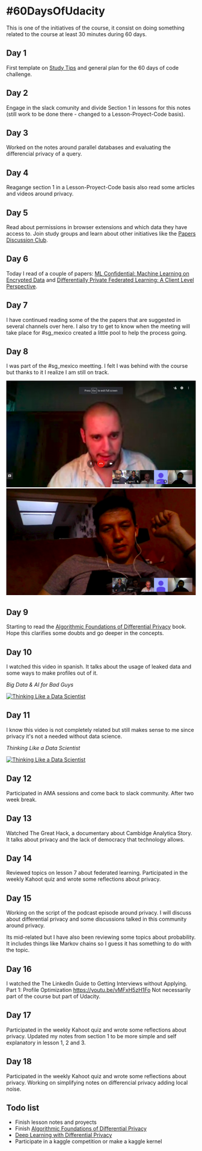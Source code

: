 # #60DaysOfUdacity

This is one of the initiatives of the course, it consist on doing something related to the course at least 30 minutes during 60 days.

## Day 1

First template on [Study Tips](Study%20Tips.md) and general plan for the 60 days of code challenge.

## Day 2

Engage in the slack comunity and divide Section 1 in lessons for this notes (still work to be done there - changed to a Lesson-Proyect-Code basis).

## Day 3

Worked on the notes around parallel databases and evaluating the differencial privacy of a query.

## Day 4

Reagange section 1 in a Lesson-Proyect-Code basis also read some articles and videos around privacy.

## Day 5

Read about permissions in browser extensions and which data they have access to. Join study groups and learn about other initiatives like the [Papers Discussion Club](https://github.com/papersdclub/theclub).

## Day 6

Today I read of a couple of papers: [ML Confidential: Machine Learning on Encrypted Data](https://eprint.iacr.org/2012/323.pdf) and [Differentially Private Federated Learning: A Client Level Perspective](https://arxiv.org/pdf/1712.07557.pdf).

## Day 7

I have continued reading some of the the papers that are suggested in several channels over here. I also try to get to know when the meeting will take place for #sg_mexico created a little pool to help the process going.

## Day 8

I was part of the #sg_mexico meetting. I felt I was behind with the course but thanks to it I realize I am still on track.

![First Meeting 1](Img/sg_mexico_first_meeting_1.png)
![First Meeting 2](Img/sg_mexico_first_meeting_2.png)

## Day 9

Starting to read the [Algorithmic Foundations of Differential Privacy](https://www.cis.upenn.edu/~aaroth/Papers/privacybook.pdf) book. Hope this clarifies some doubts and go deeper in the concepts.

## Day 10

I watched this video in spanish. It talks about the usage of leaked data and some ways to make profiles out of it.

*Big Data & AI for Bad Guys*

[![Thinking Like a Data Scientist](https://img.youtube.com/vi/PfM6xXkB78M/0.jpg)](https://www.youtube.com/watch?v=PfM6xXkB78M)

## Day 11

I know this video is not completely related but still makes sense to me since privacy it's not a needed without data science.

*Thinking Like a Data Scientist*

[![Thinking Like a Data Scientist](https://img.youtube.com/vi/FGDaxOvQapc/0.jpg)](https://www.youtube.com/watch?v=FGDaxOvQapc)

## Day 12

Participated in AMA sessions and come back to slack community. After two week break.

## Day 13

Watched The Great Hack, a documentary about Cambidge Analytica Story. It talks about privacy and the lack of democracy that technology allows.

## Day 14

Reviewed topics on lesson 7 about federated learning. Participated in the weekly Kahoot quiz and wrote some reflections about privacy.

## Day 15

Working on the script of the podcast episode around privacy. I will discuss about differential privacy and some discussions talked in this community around privacy.

Its mid-related but I have also been reviewing some topics about probability. It includes things like Markov chains so I guess it has something to do with the topic.

## Day 16

I watched the The LinkedIn Guide to Getting Interviews without Applying. Part 1: Profile Optimization https://youtu.be/vMFxH5zH1Fo Not necessarily part of the course but part of Udacity.

## Day 17

Participated in the weekly Kahoot quiz and wrote some reflections about privacy.
Updated my notes from section 1 to be more simple and self explanatory in lesson 1, 2 and 3.

## Day 18

Participated in the weekly Kahoot quiz and wrote some reflections about privacy.
Working on simplifying notes on differencial privacy adding local noise.

## Todo list

- Finish lesson notes and proyects
- Finish [Algorithmic Foundations of Differential Privacy](https://www.cis.upenn.edu/~aaroth/Papers/privacybook.pdf)
- [Deep Learning with Differential Privacy](https://arxiv.org/pdf/1607.00133.pdf)
- Participate in a kaggle competition or make a kaggle kernel
